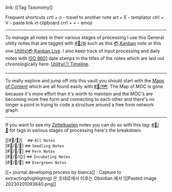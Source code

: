 link: [[Tag Taxonomy]]

Frequent shortcuts 
crtl + o - travel to another note
art + E - templator
ctrl + V - paste link in clipboard
crrl + + - emoji


---

To manage all notes in their various stages of processing I use this General utility notes that are tagged with [#🧠️/⚙️](https://publish.obsidian.md/#%F0%9F%A7%A0%EF%B8%8F/%E2%9A%99%EF%B8%8F) such as this [💳️ Kanban](https://publish.obsidian.md/bryan-jenks/Utility/%F0%9F%92%B3%EF%B8%8F+Kanban) note or this one [Utility/💳️ Kanban Live](https://publish.obsidian.md/bryan-jenks/Utility/%F0%9F%92%B3%EF%B8%8F+Kanban+Live). I also keep track of input processing and daily notes with [ISO 8601](https://publish.obsidian.md/bryan-jenks/ISO+8601) date stamps in the titles of the notes which are laid out chronologically here: [Utility/🕓️ Timeline](https://publish.obsidian.md/bryan-jenks/Utility/%F0%9F%95%93%EF%B8%8F+Timeline).

---

To really explore and jump off into this vault you should start with the [Maps of Content](https://publish.obsidian.md/bryan-jenks/Z/Map+Of+Content) which are all found easily with [#🧠️/🗺️](https://publish.obsidian.md/#%F0%9F%A7%A0%EF%B8%8F/%F0%9F%97%BA%EF%B8%8F). The Map of MOC is gone because it's more effort than it's worth to maintain and the MOC's are becoming more free form and connecting to each other and there's no longer a point in trying to code a structure around a free form network graph.

---

If you want to see my [Zettelkasten](https://publish.obsidian.md/bryan-jenks/Z/Zettelkasten) notes you can do so with this tag: [#🧠️/📝️](https://publish.obsidian.md/#%F0%9F%A7%A0%EF%B8%8F/%F0%9F%93%9D%EF%B8%8F) for tags in various stages of processing here's the breakdown:

[[#🧠️/📝️]]    _<=>_ `All Notes`  
[#🧠️/📝️/🌱️] _<=>_ `Seedling Notes`  
[#🧠️/📝️/🌿️] _<=>_ `Fern Notes`  
[#🧠️/📝️/🌞️] _<=>_ `Incubating Notes`  
[#🧠️/📝️/🌲️] _<=>_ `Evergreen Notes`

[[+ journal developing process by bianca]]
: Capture to extracting(highligting) 은 조테로에서 이후는 Obsidian 에서
![[Pasted image 20230201093840.png]]